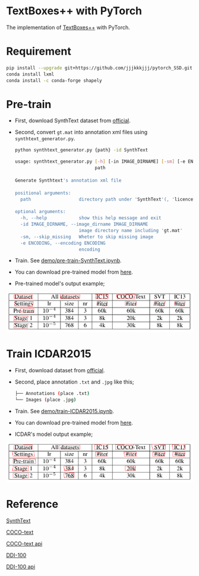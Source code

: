 # TextBoxes++ with PyTorch

The implementation of [TextBoxes++](https://arxiv.org/abs/1801.02765) with PyTorch.

# Requirement

```bash
pip install --upgrade git+https://github.com/jjjkkkjjj/pytorch_SSD.git
conda install lxml
conda install -c conda-forge shapely
```

# Pre-train

- First, download SynthText dataset from [official](https://www.robots.ox.ac.uk/~vgg/data/scenetext/).

- Second, convert `gt.mat` into annotation xml files using `synthtext_generator.py`.

  ```bash
  python synthtext_generator.py {path} -id SynthText
  ```

  ```bash
  usage: synthtext_generator.py [-h] [-in IMAGE_DIRNAME] [-sm] [-e ENCODING]
                                path
  
  Generate Synthtext's annotation xml file
  
  positional arguments:
    path                  directory path under 'SynthText'(, 'licence.txt')
  
  optional arguments:
    -h, --help            show this help message and exit
    -id IMAGE_DIRNAME, --image_dirname IMAGE_DIRNAME
                          image directory name including 'gt.mat'
    -sm, --skip_missing   Wheter to skip missing image
    -e ENCODING, --encoding ENCODING
                          encoding
  ```

- Train. See [demo/pre-train-SynthText.ipynb](demo/pre-train-SynthText.ipynb).

- You can download pre-trained model from [here](https://drive.google.com/file/d/1unqLYGhbORYHHWy7UtZkHA-C-MrN19mf/view?usp=sharing).

- Pre-trained model's output example;

![pre-trained img](assets/pre-train-result.png?raw=true "pre-trained img")

# Train ICDAR2015

- First, download dataset from [official](https://rrc.cvc.uab.es/?ch=4&com=downloads).

- Second, place annotation `.txt` and `.jpg` like this;

  ```bash
  ├── Annotations (place .txt)
  └── Images (place .jpg)
  ```

- Train. See [demo/train-ICDAR2015.ipynb](demo/train-ICDAR2015.ipynb).

- You can download pre-trained model from [here](https://drive.google.com/file/d/1vb7xnqClTy612qay7On1K37ZyAoulxd1/view?usp=sharing).

- ICDAR's model output example;

![icdar-trained img](assets/train-icdar-result.png?raw=true "icdar-trained img")

# Reference

[SynthText](https://www.robots.ox.ac.uk/~vgg/data/scenetext/)

[COCO-text](https://vision.cornell.edu/se3/coco-text-2/#terms-of-use)

[COCO-text api](https://github.com/bgshih/coco-text)

[DDI-100](https://arxiv.org/pdf/1912.11658.pdf)

[DDI-100 api](https://github.com/machine-intelligence-laboratory/DDI-100)

